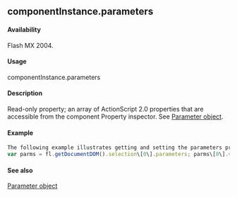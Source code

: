 ## componentInstance.parameters

#### Availability

Flash MX 2004.

#### Usage

componentInstance.parameters

#### Description

Read-only property; an array of ActionScript 2.0 properties that are accessible from the component Property inspector. See [Parameter object](#_bookmark748).

#### Example

```javascript
The following example illustrates getting and setting the parameters property:
var parms = fl.getDocumentDOM().selection\[0\].parameters; parms\[0\].value = "some value";

```
#### See also

[Parameter object](#_bookmark748)
